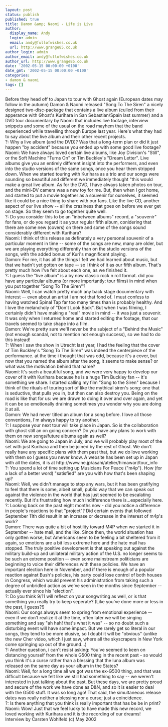 ```yaml
---
layout: post
status: publish
published: true
title: Damon &amp; Naomi - Life is Live
author:
  display_name: Andy
  login: admin
  email: andy@fullofwishes.co.uk
  url: http://www.grange85.co.uk
author_login: admin
author_email: andy@fullofwishes.co.uk
author_url: http://www.grange85.co.uk
date: '2002-05-15 00:00:00 +0100'
date_gmt: '2002-05-15 00:00:00 +0100'
categories:
- damon & naomi
tags: []
---
```

<p>Before they head off to Japan to tour with Ghost again (European dates may follow in the autumn) Damon & Naomi released "Song To The Siren" a nicely designed two-disc-package that contains a live album (culled from their apperance with Ghost's Kurihara in San Sebastian/Spain last summer) and a DVD tour documentary by Naomi that includes live footage, interview snippets and some of the usual on the road mayhem that the band experienced while travelling through Europe last year. Here's what they had to say about the live album and their other recent projects. <br />?: Why a live album (and the DVD)? Was that a long-term plan or did it just happen "by accident" because you ended up with some good live footage?<br />Naomi: We have always loved certain live albums, like Joy Division's "Still", or the Soft Machine "Turns On" or Tim Buckley's "Dream  Letter". Live albums give you an entirely different insight into the  performers, and even into the studio versions of the same songs, once  you hear them stripped down. When we started touring with Kurihara as  a trio and our songs were sounding so beautiful and different we  immediately thought "this would make a great live album. As for the DVD, I have always taken photos on tour, and the mini-DV camera was a new toy for me. But, then when I got home, and started to put a movie together as a souvenir for ourselves, it seemed like it could be a nice thing to share with our fans. Like the live CD, another aspect of our live show -- all the craziness that goes on before we ever get on stage. So they seem to go together quite well.<br />?: Do you consider this to be an "inbetween albums" record,  a "souvenir" for fans, or do you regard it as your regular fifth album, conidering that there are some new (covers) on there and some of the songs sound  considerably different with Kurihara?<br />Naomi: I think of this release as definately a very personal souvenir of a particular moment in time -- some of the songs are new, many are older, but we are playing everything differently than on the studio versions of the songs, with the added bonus of Kuri's magnificent playing.<br />Damon: For me, it has all the things I felt we had learned about music, but that we hadn't yet gotten on tape -- so I think of it as our fifth album. That's pretty much how I've felt about each one, as we finished it.<br />?: I guess the "live album" is a by now classic rock n roll format. did you have any particular albums (or more importantly: tour films) in mind when you put together "Song To The Siren"?<br />Naomi: Well, I can watch pretty much any back stage documentary with interest -- even about an artist I am not that fond of. I must confess to having watched Spinal Tap far too many times than is probably healthy. And I love the melancholy of "Don't Look Back". But when I was filming, I certainly didn't have making a "real" movie in mind -- it was just a souvenir. It was only when I returned home and started editing the footage, that our travels seemed to take shape into a film.<br />Damon: We're pretty sure we'll never be the subject of a "Behind the Music" (not enough scandal, not to mention not enough success), so we had to do this instead!<br />?: When I saw the show in Utrecht last year, I had the feeling that the cover of Tim Buckley's "Song To The Siren" was indeed the centerpiece of the performance. at the time i thought that was odd, because it's a cover, but now that you named the album after the song, it seems to make sense? or what was the motivation behind that name?<br />Naomi: It's such a beautiful song, and we were very happy to develop our cover of it with Kurihara because he is a huge Tim Buckley fan -- it's something we share. I started calling my film "Song to the Siren" because I think of the rituals of touring sort of like the mythical siren's song: one that is seductive, that pulls you in, but then can also destroy you. Being on the road is like that for us: we are drawn to doing it over and over again, and yet it can be so emotionally draining sometimes you wonder why you are doing it at all.<br />Damon: We had never titled an album for a song before. I love all those conventions, I'm always happy to try another. <br />?: I suppose your next tour will take place in Japan. So is the collaboration with ghost still an on going concern? Do you have any plans to work with them on new songs/future albums again as well?<br />Naomi: We are going to Japan in July, and we will probably play most of the set with just Kurihara and then be joined by the rest of Ghost. We don't really have any specific plans with them past that, but we do love working with them so I guess you never know. A website has been set up in Japan with all the dates, it is at http://www.ne.jp/asahi/atelier/himawari/tour_info<br />?: You spend a lot of time setting up Musicians For Peace ("m4p"). How (for a lack of a better word) "satisfied" are you with how that's been shaping up?<br />Naomi: Well, we didn't manage to stop any wars, but it has been gratifying to feel that there is some, albeit small, public way that we can speak out against the violence in the world that has just seemed to be escalating recently.  But it's frustrating how much indifference there is...especially here.<br />?: Looking back on the past eight months now - did you notice a difference in people's reactions to that "project"? Did certain events that followed September 11th did result in an increase or decrease in the interest of m4p's work?<br />Damon: There was quite a bit of hostility toward M4P when we started it in September -- hate mail, and the like. Since then, the world situation has only gotten worse, but Americans seem to be feeling a bit sheltered from it again, so emotions are a bit less extreme here and the hate mail has stopped. The truly positive development is that speaking out against the military build-up and unilateral military action of the U.S. no longer seems to be such an extreme position -- even some mainstream politicians are beginning to voice their differences with these policies. We have an important election here in November, and if there is enough of a popular reaction against Bush's policies, his party could lose control of both houses in Congress, which would prevent his administration from taking such a degree of unbridled action as we've seen in the months since September -- actually ever since his "election".<br />?: Do you think 9/11 will reflect on your songwriting as well, or is that something you really try to keep seperate? (Like you've done more or less in the past, I guess?!)<br />Naomi: Our songs always seem to spring from emotional experience -- even if we don't realize it at the time, often later we will be singing something and say "ah hah! that's what it was" -- so no doubt such a disturbing event will have some impact. But we rarely get so literal in our songs, they tend to be more elusive, so I doubt it will be "obvious" (unlike the new Cher video, which I just saw, where all the skyscrapers in New York come springing up out of the ground...) <br />?: Another question, i can't resist asking: You've seemed to keen on distancing yourself from the whole G500 thing in the recent past - so would you think it's a curse rather than a blessing that the luna album was released on the same day as your album in the States?<br />Naomi: Well, for a long time all we got was the ex-G500 thing, and that was difficult because we felt like we still had something to say -- we weren't interested in just talking about the past. But these days, we are pretty proud and secure of the work we have done as D&N, and so it is easier to deal with the G500 stuff. It was so long ago! That said, the simultaneous release dates was really neither a blessing nor a curse; just a coincidence.<br />?: Is there anything that you think is really important that has be be in print?<br />Naomi: Wow! Just that we feel lucky to have made this new record, we loved working with Kurihara and it is the recording of our dreams!<br />Interview by Carsten Wohlfeld (c) May 2002</p>
